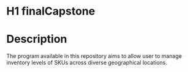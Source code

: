 # H1                                                                 finalCapstone
# Description
The program available in this repository aims to allow user to manage inventory levels of SKUs across diverse geographical locations. 


